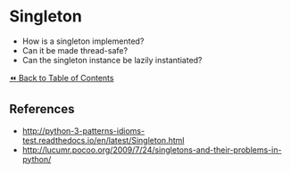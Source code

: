 # Singleton
- How is a singleton implemented?
- Can it be made thread-safe?
- Can the singleton instance be lazily instantiated?

[:rewind: Back to Table of Contents](../README.md) <!-- BackToC -->

## References
- http://python-3-patterns-idioms-test.readthedocs.io/en/latest/Singleton.html
- http://lucumr.pocoo.org/2009/7/24/singletons-and-their-problems-in-python/
